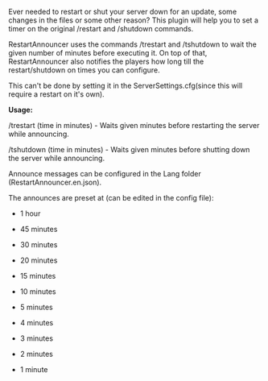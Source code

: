 Ever needed to restart or shut your server down for an update, some changes in the files or some other reason? This plugin will help you to set a timer on the original /restart and /shutdown commands.


RestartAnnouncer uses the commands /trestart and /tshutdown to wait the given number of minutes before executing it. On top of that, RestartAnnouncer also notifies the players how long till the restart/shutdown on times you can configure.

This can't be done by setting it in the ServerSettings.cfg(since this will require a restart on it's own).

**Usage:**

/trestart (time in minutes) - Waits given minutes before restarting the server while announcing.

/tshutdown (time in minutes) - Waits given minutes before shutting down the server while announcing.


Announce messages can be configured in the Lang folder (RestartAnnouncer.en.json).


The announces are preset at (can be edited in the config file):

- 1 hour

- 45 minutes

- 30 minutes

- 20 minutes

- 15 minutes

- 10 minutes

- 5 minutes

- 4 minutes

- 3 minutes

- 2 minutes

- 1 minute